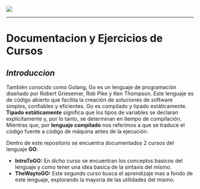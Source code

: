 
![](https://blog.hostalia.com/wp-content/uploads/2019/03/go-lenguaje-programacion-google-blog-hostalia-hosting.jpg)

---

# Documentacion y Ejercicios de Cursos

## *Introduccion*

También conocido como Golang, Go es un lenguaje de programación diseñado por Robert Griesemer, Rob Pike y Ken Thompson. Este lenguaje es de código abierto que facilita la creación de soluciones de software simples, confiables y eficientes. Go es compilado y tipado estáticamente. **Tipado estáticamente** significa que los tipos de variables se declaran explícitamente y, por lo tanto, se determinan en tiempo de compilación. Mientras que, por **lenguaje compilado** nos referimos a que se traduce el código fuente a código de máquina antes de la ejecución.

Dentro de este repositorio se encuentra documentados 2 cursos del lenguaje **GO**:

- **IntroToGO:** En dicho curso se encuentran los conceptos basicos del lenguaje y como tener una idea basica de la sintaxis del mismo.
- **TheWaytoGO:** Este segundo curso busca el aprendizaje mas a fondo de este lenguaje, explorando la mayoria de las utilidades del mismo.    
